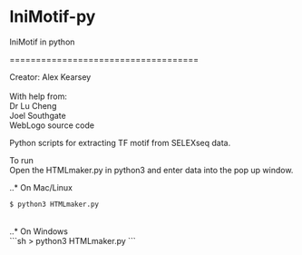 # IniMotif-py
IniMotif in python

 ====================================

Creator:        Alex Kearsey <br /> <br />
With help from:	<br /> Dr Lu Cheng <br />
                Joel Southgate <br />
                WebLogo source code <br />

Python scripts for extracting TF motif from SELEXseq data.

To run <br />
Open the HTMLmaker.py in python3 and enter data into the pop up window.

..* On Mac/Linux <br />
```bash
$ python3 HTMLmaker.py
```
<br />
..* On Windows <br />
```sh
> python3 HTMLmaker.py
```
<br />




